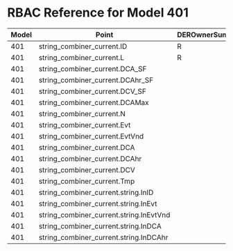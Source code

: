 # RBAC Reference for Model 401

| Model | Point | DEROwnerSunSpec | DERInstallerSunSpec | DERVendorSunSpec | ServiceProviderSunSpec | GridOperatorSunSpec |
|-------|-------|------------------|---------------------|------------------|------------------------|---------------------|
| 401 | string_combiner_current.ID | R | R | R | R | R |
| 401 | string_combiner_current.L | R | R | R | R | R |
| 401 | string_combiner_current.DCA_SF |  |  |  |  |  |
| 401 | string_combiner_current.DCAhr_SF |  |  |  |  |  |
| 401 | string_combiner_current.DCV_SF |  |  |  |  |  |
| 401 | string_combiner_current.DCAMax |  |  |  |  |  |
| 401 | string_combiner_current.N |  |  |  |  |  |
| 401 | string_combiner_current.Evt |  |  |  |  |  |
| 401 | string_combiner_current.EvtVnd |  |  |  |  |  |
| 401 | string_combiner_current.DCA |  |  |  |  |  |
| 401 | string_combiner_current.DCAhr |  |  |  |  |  |
| 401 | string_combiner_current.DCV |  |  |  |  |  |
| 401 | string_combiner_current.Tmp |  |  |  |  |  |
| 401 | string_combiner_current.string.InID |  |  |  |  |  |
| 401 | string_combiner_current.string.InEvt |  |  |  |  |  |
| 401 | string_combiner_current.string.InEvtVnd |  |  |  |  |  |
| 401 | string_combiner_current.string.InDCA |  |  |  |  |  |
| 401 | string_combiner_current.string.InDCAhr |  |  |  |  |  |
